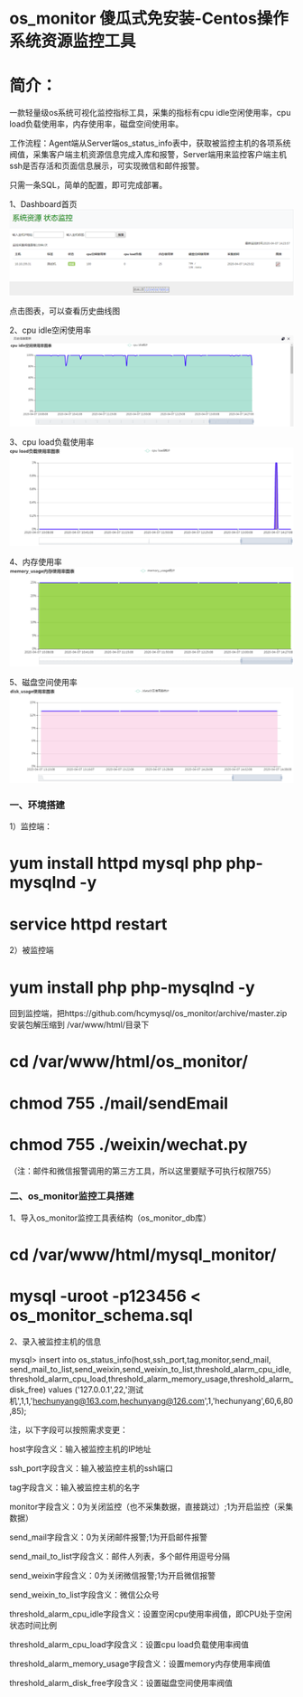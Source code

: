 # os_monitor 傻瓜式免安装-Centos操作系统资源监控工具
# 简介：
一款轻量级os系统可视化监控指标工具，采集的指标有cpu idle空闲使用率，cpu load负载使用率，内存使用率，磁盘空间使用率。

工作流程：Agent端从Server端os_status_info表中，获取被监控主机的各项系统阀值，采集客户端主机资源信息完成入库和报警，Server端用来监控客户端主机ssh是否存活和页面信息展示，可实现微信和邮件报警。

只需一条SQL，简单的配置，即可完成部署。


1、Dashboard首页
![image](https://raw.githubusercontent.com/hcymysql/os_monitor/master/demo_image/os_monitor_1.png)


点击图表，可以查看历史曲线图

2、cpu idle空闲使用率
![image](https://raw.githubusercontent.com/hcymysql/os_monitor/master/demo_image/os_monitor_2.png)


3、cpu load负载使用率
![image](https://raw.githubusercontent.com/hcymysql/os_monitor/master/demo_image/os_monitor_3.png)


4、内存使用率
![image](https://raw.githubusercontent.com/hcymysql/os_monitor/master/demo_image/os_monitor_4.png)


5、磁盘空间使用率
![image](https://raw.githubusercontent.com/hcymysql/os_monitor/master/demo_image/os_monitor_5.png)


### 一、环境搭建
1）监控端：
# yum install httpd mysql php php-mysqlnd -y
# service httpd restart

2）被监控端
# yum install php php-mysqlnd -y

回到监控端，把https://github.com/hcymysql/os_monitor/archive/master.zip安装包解压缩到
/var/www/html/目录下

# cd /var/www/html/os_monitor/

# chmod 755 ./mail/sendEmail 

# chmod 755 ./weixin/wechat.py

（注：邮件和微信报警调用的第三方工具，所以这里要赋予可执行权限755）


### 二、os_monitor监控工具搭建

1、导入os_monitor监控工具表结构（os_monitor_db库）

# cd  /var/www/html/mysql_monitor/

# mysql  -uroot  -p123456  <  os_monitor_schema.sql


2、录入被监控主机的信息

mysql> insert  into os_status_info(host,ssh_port,tag,monitor,send_mail,
send_mail_to_list,send_weixin,send_weixin_to_list,threshold_alarm_cpu_idle,
threshold_alarm_cpu_load,threshold_alarm_memory_usage,threshold_alarm_disk_free) 
values ('127.0.0.1',22,'测试机',1,1,'hechunyang@163.com,hechunyang@126.com',1,'hechunyang',60,6,80,85);

注，以下字段可以按照需求变更：

host字段含义：输入被监控主机的IP地址

ssh_port字段含义：输入被监控主机的ssh端口

tag字段含义：输入被监控主机的名字

monitor字段含义：0为关闭监控（也不采集数据，直接跳过）;1为开启监控（采集数据）

send_mail字段含义：0为关闭邮件报警;1为开启邮件报警

send_mail_to_list字段含义：邮件人列表，多个邮件用逗号分隔

send_weixin字段含义：0为关闭微信报警;1为开启微信报警

send_weixin_to_list字段含义：微信公众号

threshold_alarm_cpu_idle字段含义：设置空闲cpu使用率阀值，即CPU处于空闲状态时间比例

threshold_alarm_cpu_load字段含义：设置cpu load负载使用率阀值

threshold_alarm_memory_usage字段含义：设置memory内存使用率阀值

threshold_alarm_disk_free字段含义：设置磁盘空间使用率阀值


